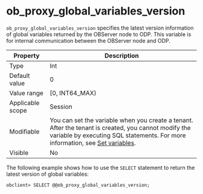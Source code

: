 # ob_proxy_global_variables_version

`ob_proxy_global_variables_version` specifies the latest version information of global variables returned by the OBServer node to ODP. This variable is for internal communication between the OBServer node and ODP.

| **Property** | **Description** |
|--------|---------------------------------------------------------------------------------------------------------|
| Type | Int |
| Default value | 0 |
| Value range | \[0, INT64_MAX) |
| Applicable scope | Session |
| Modifiable | You can set the variable when you create a tenant. After the tenant is created, you cannot modify the variable by executing SQL statements. For more information, see [Set variables](../../2.administrator-guide/2.basic-database-management/2.configuration-management/3.set-variables.md). |
| Visible | No |

The following example shows how to use the `SELECT` statement to return the latest version of global variables:

```unknow
obclient> SELECT @@ob_proxy_global_variables_version;
```

